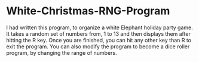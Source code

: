 # White-Christmas-RNG-Program
I had written this program, to organize a white Elephant holiday party game.
It takes a random set of numbers from, 1 to 13 and then displays them after hitting the R key. 
Once you are finished, you can hit any other key than R to exit the program. 
You can also modify the program to become a dice roller program, by changing the range of numbers. 
